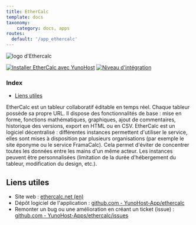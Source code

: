 ```yaml
---
title: EtherCalc
template: docs
taxonomy:
    category: docs, apps
routes:
  default: '/app_ethercalc'
---
```


![logo d'Ethercalc](image://ethercalc_logo.png?resize=,80)

[![Installer EtherCalc avec YunoHost](https://install-app.yunohost.org/install-with-yunohost.png)](https://install-app.yunohost.org/?app=ethercalc) [![Niveau d'intégration](https://dash.yunohost.org/integration/ethercalc.svg)](https://dash.yunohost.org/appci/app/ethercalc)

### Index

- [Liens utiles](#liens-utiles)

EtherCalc est un tableur collaboratif éditable en temps réel. Chaque tableur possède sa propre URL.
Il dispose des fonctionnalités de base : mise en forme, fonctions mathématiques, graphiques, ajout de commentaires, historique des versions, export en HTML ou en CSV.
EtherCalc est un logiciel décentralisé : différentes instances permettent d'utiliser le service, elles sont mises à disposition par plusieurs organisations (par exemple le site éponyme ou le service FramaCalc). Cela permet d'éviter de concentrer toutes les données entre les mains d'un même acteur. Les instances peuvent être personnalisées (limitation de la durée d'hébergement du tableur, modification du design, etc.).


## Liens utiles

+ Site web : [ethercalc.net (en)](https://ethercalc.net/)
+ Dépôt logiciel de l'application : [github.com - YunoHost-App/ethercalc](https://github.com/YunoHost-Apps/ethercalc_ynh)
+ Remonter un bug ou une amélioration en créant un ticket (issue) : [github.com - YunoHost-Apps/ethercalc/issues](https://github.com/YunoHost-Apps/ethercalc_ynh/issues)
